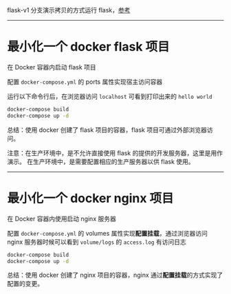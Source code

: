 flask-v1 分支演示拷贝的方式运行 flask，[参考](http://www.patricksoftwareblog.com/how-to-use-docker-and-docker-compose-to-create-a-flask-application/)

----

# 最小化一个 docker flask 项目

在 Docker 容器内启动 flask 项目

配置 `docker-compose.yml` 的 ports 属性实现宿主访问容器

运行以下命令行后，在浏览器访问 `localhost` 可看到打印出来的 `hello world`

``` cmd
docker-compose build
docker-compose up -d
````

总结：使用 docker 创建了 flask 项目的容器，flask 项目可通过外部浏览器访问。

注意：在生产环境中，是不允许直接使用 flask 的提供的开发服务器，这里是用作演示。
在生产环境中，是需要配置相应的生产服务器以供 flask 使用。

---- 

# 最小化一个 docker nginx 项目

在 Docker 容器内使用启动 nginx 服务器

配置 `docker-compose.yml` 的 volumes 属性实现**配置挂载**，通过浏览器访问 nginx 服务器时候可以看到 `volume/logs` 的 `access.log` 有访问日志

``` cmd
docker-compose build
docker-compose up -d
````

总结：使用 docker 创建了 nginx 项目的容器，nginx 通过**配置挂载**的方式实现了配置的变更。